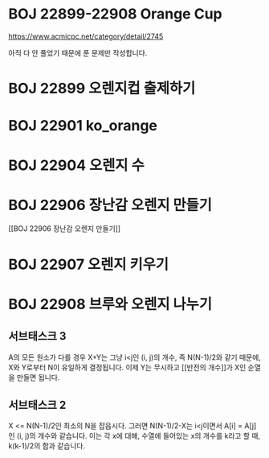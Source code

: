 # BOJ 22899-22908 Orange Cup
https://www.acmicpc.net/category/detail/2745

아직 다 안 풀었기 때문에 푼 문제만 작성합니다.

# BOJ 22899 오렌지컵 출제하기

# BOJ 22901 ko_orange

# BOJ 22904 오렌지 수

# BOJ 22906 장난감 오렌지 만들기
[[BOJ 22906 장난감 오렌지 만들기]]

# BOJ 22907 오렌지 키우기

# BOJ 22908 브루와 오렌지 나누기
## 서브태스크 3
A의 모든 원소가 다를 경우 X+Y는 그냥 i<j인 (i, j)의 개수, 즉 N(N-1)/2와 같기 때문에, X와 Y로부터 N이 유일하게 결정됩니다. 이제 Y는 무시하고 [[반전의 개수]]가 X인 순열을 만들면 됩니다.

## 서브태스크 2
X <= N(N-1)/2인 최소의 N을 잡읍시다. 그러면 N(N-1)/2-X는 i<j이면서 A[i] = A[j]인 (i, j)의 개수와 같습니다. 이는 각 x에 대해, 수열에 들어있는 x의 개수를 k라고 할 때, k(k-1)/2의 합과 같습니다.
